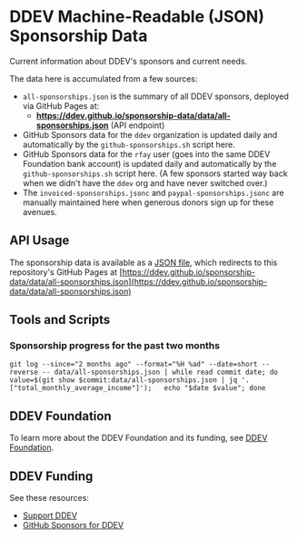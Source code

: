 # DDEV Machine-Readable (JSON) Sponsorship Data

Current information about DDEV's sponsors and current needs.

The data here is accumulated from a few sources:

* `all-sponsorships.json` is the summary of all DDEV sponsors, deployed via GitHub Pages at:
  - **https://ddev.github.io/sponsorship-data/data/all-sponsorships.json** (API endpoint)
* GitHub Sponsors data for the `ddev` organization is updated daily and automatically by the `github-sponsorships.sh` script here.
* GitHub Sponsors data for the `rfay` user (goes into the same DDEV Foundation bank account) is updated daily and automatically by the `github-sponsorships.sh` script here. (A few sponsors started way back when we didn't have the `ddev` org and have never switched over.)
* The `invoiced-sponsorships.jsonc` and `paypal-sponsorships.jsonc` are manually maintained here when generous donors sign up for these avenues.

## API Usage

The sponsorship data is available as a [JSON file](https://ddev.com/s/sponsorship-data.json), which redirects to this repository's GitHub Pages at [https://ddev.github.io/sponsorship-data/data/all-sponsorships.json](https://ddev.github.io/sponsorship-data/data/all-sponsorships.json)

## Tools and Scripts

### Sponsorship progress for the past two months

`git log --since="2 months ago" --format="%H %ad" --date=short --reverse -- data/all-sponsorships.json | while read commit date; do   value=$(git show $commit:data/all-sponsorships.json | jq '.["total_monthly_average_income"]');   echo "$date $value"; done`

## DDEV Foundation

To learn more about the DDEV Foundation and its funding, see [DDEV Foundation](https://ddev.com/foundation).

## DDEV Funding

See these resources:

* [Support DDEV](https://ddev.com/support-ddev/)
* [GitHub Sponsors for DDEV](https://github.com/sponsors/ddev)
